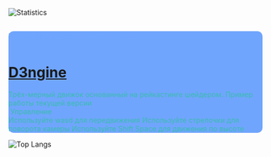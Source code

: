 ![Statistics](https://github-readme-stats.vercel.app/api?username=LedinecMing&show_icons=true&theme=tokyonight&custom_title=Статистика&count_private=true&locale=ru)

<div style="background-color: 70a5fd; border-radius: 10px;">
  <h2 style="color: 70a5fd;">Текущий главный проект</h2>
  <h1 style="color: 70a5fd;"><a href=https://github.com/LedinecMing/D3ngine>D3ngine</a></h1>
  <span style="color: 38bdae;">Трёх-мерный движок основанный на рейкастинге шейдером.
Пример работы текущей версии<br>
<img href=https://raw.githubusercontent.com/LedinecMing/D3ngine/main/Screenshots/%D1%81%D0%BD%D0%B8%D0%BC%D0%BE%D0%BA.png>
Управление<br>
Используйте wasd для передвижения Используйте стрелочки для поворота камеры Используйте Shift Space для движения по высоте</span>
</div>

![Top Langs](https://github-readme-stats.vercel.app/api/top-langs/?username=LedinecMing&theme=tokyonight&custom_title=Используемые+языки&locale=ru)


